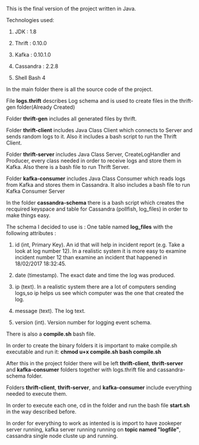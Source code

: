 This is the final version of the project written in Java.

Technologies used:

1. JDK : 1.8

2. Thrift : 0.10.0

3. Kafka : 0.10.1.0

4. Cassandra : 2.2.8

5. Shell Bash 4

In the main folder there is all the source code of the project. 

File **logs.thrift** describes Log schema and is used to create files in the thrift-gen folder(Already Created)

Folder **thrift-gen** includes all generated files by thrift.

Folder **thrift-client** includes Java Class Client which connects to Server and sends random logs to it. Also it includes a bash script to run the Thrift Client.

Folder **thrift-server** includes Java Class Server, CreateLogHandler and Producer, every class needed in order to receive logs and store them in Kafka. Also there is a bash file to run Thrift Server.

Folder **kafka-consumer** includes Java Class Consumer which reads logs from Kafka and stores them in Cassandra. It also includes a bash file to run Kafka Consumer Server

In the folder **cassandra-schema** there is a bash script which creates the recquired keyspace and table for Cassandra (pollfish, log_files) in order to make things easy.

The schema I decided to use is : One table named **log_files** with the following attributes :

1. id (int, Primary Key). An id that will help in incident report (e.g. Take a look at log number 12). In a realistic system it is more easy to examine incident number 12 than examine an incident that happened in 18/02/2017 18:32:45.

2. date (timestamp). The exact date and time the log was produced.

3. ip (text). In a realistic system there are a lot of computers sending logs,so ip helps us see which computer was the one that created the log.

4. message (text). The log text.

5. version (int). Version number for logging event schema.

There is also a **compile.sh** bash file.

In order to create the binary folders it is important to make compile.sh executable and run it:
**chmod u+x compile.sh
bash compile.sh**

After this in the project folder there will be left **thrift-client**, **thrift-server** and **kafka-consumer** folders together with logs.thrift file and cassandra-schema folder.

Folders **thrift-client**, **thrift-server**, and **kafka-consumer** include everything needed to execute them.

In order to execute each one, cd in the folder and run the bash file **start.sh** in the way described before.

In order for everything to work as intented is is import to have zookeper server running, kafka server running running on **topic named "logfile"**, cassandra single node cluste up and running.
